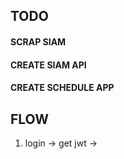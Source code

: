## TODO

#### SCRAP SIAM

#### CREATE SIAM API

#### CREATE SCHEDULE APP

## FLOW

1. login -> get jwt ->
